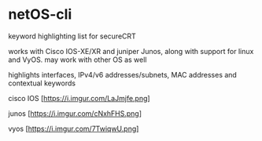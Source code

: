 # netOS-cli
keyword highlighting list for secureCRT

works with Cisco IOS-XE/XR and juniper Junos, along with support for linux and VyOS.
may work with other OS as well

highlights interfaces, IPv4/v6 addresses/subnets, MAC addresses and contextual keywords

cisco IOS
[https://i.imgur.com/LaJmjfe.png]

junos
[https://i.imgur.com/cNxhFHS.png]

vyos
[https://i.imgur.com/7TwiqwU.png]